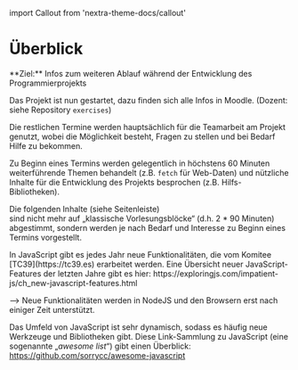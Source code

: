 import Callout from 'nextra-theme-docs/callout'

# Überblick

<Callout>  
  **Ziel:** Infos zum weiteren Ablauf während der Entwicklung des Programmierprojekts
</Callout>

Das Projekt ist nun gestartet, dazu finden sich
alle Infos in Moodle. (Dozent: siehe Repository
`exercises`)

Die restlichen Termine werden hauptsächlich für
die Teamarbeit am Projekt genutzt, wobei die 
Möglichkeit besteht, Fragen zu stellen und bei
Bedarf Hilfe zu bekommen. 

Zu Beginn eines Termins werden gelegentlich in
höchstens 60 Minuten weiterführende Themen 
behandelt (z.B. `fetch` für Web-Daten) 
und nützliche Inhalte für die Entwicklung des
Projekts besprochen (z.B. Hilfs-Bibliotheken).

Die folgenden Inhalte (siehe Seitenleiste)  
sind nicht mehr auf „klassische Vorlesungsblöcke“ 
(d.h. 2 * 90 Minuten) abgestimmt, sondern werden 
je nach Bedarf und Interesse zu Beginn eines 
Termins vorgestellt. 

<Callout type="warning">
In JavaScript gibt es jedes Jahr neue 
Funktionalitäten, die vom Komitee 
[TC39](https://tc39.es) erarbeitet werden.
Eine Übersicht neuer JavaScript-Features
der letzten Jahre gibt es hier: 
https://exploringjs.com/impatient-js/ch_new-javascript-features.html

&xrarr; Neue Funktionalitäten werden in NodeJS
und den Browsern erst nach einiger Zeit unterstützt.

Das Umfeld von JavaScript ist sehr dynamisch, 
sodass es häufig neue Werkzeuge und Bibliotheken
gibt. Diese Link-Sammlung zu JavaScript 
(eine sogenannte „_awesome list_“) gibt einen
Überblick: 
https://github.com/sorrycc/awesome-javascript
</Callout>





